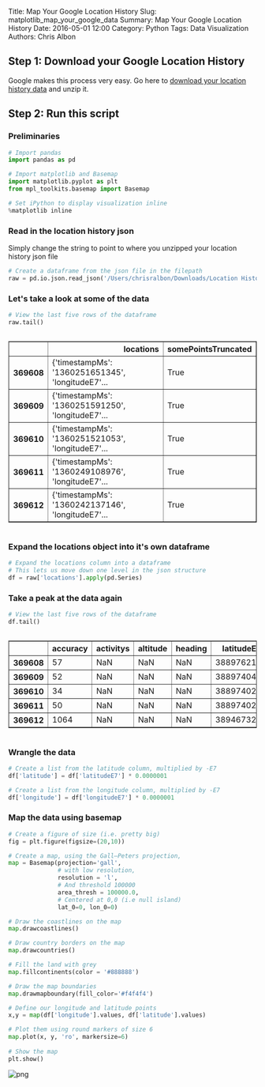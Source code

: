 Title: Map Your Google Location History
Slug: matplotlib_map_your_google_data
Summary: Map Your Google Location History
Date: 2016-05-01 12:00
Category: Python
Tags: Data Visualization
Authors: Chris Albon



## Step 1: Download your Google Location History

Google makes this process very easy. Go here to [download your location history data](https://www.google.com/settings/takeout) and unzip it.

## Step 2: Run this script

### Preliminaries


```python
# Import pandas
import pandas as pd

# Import matplotlib and Basemap
import matplotlib.pyplot as plt
from mpl_toolkits.basemap import Basemap

# Set iPython to display visualization inline
%matplotlib inline
```

### Read in the location history json

Simply change the string to point to where you unzipped your location history json file


```python
# Create a dataframe from the json file in the filepath
raw = pd.io.json.read_json('/Users/chrisralbon/Downloads/Location History/LocationHistory.json')
```

### Let's take a look at some of the data


```python
# View the last five rows of the dataframe
raw.tail()
```




<div style="max-height:1000px;max-width:1500px;overflow:auto;">
<table border="1" class="dataframe">
  <thead>
    <tr style="text-align: right;">
      <th></th>
      <th>locations</th>
      <th>somePointsTruncated</th>
    </tr>
  </thead>
  <tbody>
    <tr>
      <th>369608</th>
      <td> {'timestampMs': '1360251651345', 'longitudeE7'...</td>
      <td> True</td>
    </tr>
    <tr>
      <th>369609</th>
      <td> {'timestampMs': '1360251591250', 'longitudeE7'...</td>
      <td> True</td>
    </tr>
    <tr>
      <th>369610</th>
      <td> {'timestampMs': '1360251521053', 'longitudeE7'...</td>
      <td> True</td>
    </tr>
    <tr>
      <th>369611</th>
      <td> {'timestampMs': '1360249108976', 'longitudeE7'...</td>
      <td> True</td>
    </tr>
    <tr>
      <th>369612</th>
      <td> {'timestampMs': '1360242137146', 'longitudeE7'...</td>
      <td> True</td>
    </tr>
  </tbody>
</table>
</div>



### Expand the locations object into it's own dataframe


```python
# Expand the locations column into a dataframe
# This lets us move down one level in the json structure
df = raw['locations'].apply(pd.Series)
```

### Take a peak at the data again


```python
# View the last five rows of the dataframe
df.tail()
```




<div style="max-height:1000px;max-width:1500px;overflow:auto;">
<table border="1" class="dataframe">
  <thead>
    <tr style="text-align: right;">
      <th></th>
      <th>accuracy</th>
      <th>activitys</th>
      <th>altitude</th>
      <th>heading</th>
      <th>latitudeE7</th>
      <th>longitudeE7</th>
      <th>timestampMs</th>
      <th>velocity</th>
    </tr>
  </thead>
  <tbody>
    <tr>
      <th>369608</th>
      <td>   57</td>
      <td> NaN</td>
      <td>NaN</td>
      <td>NaN</td>
      <td> 388976217</td>
      <td>-770434474</td>
      <td> 1360251651345</td>
      <td>NaN</td>
    </tr>
    <tr>
      <th>369609</th>
      <td>   52</td>
      <td> NaN</td>
      <td>NaN</td>
      <td>NaN</td>
      <td> 388974040</td>
      <td>-770433938</td>
      <td> 1360251591250</td>
      <td>NaN</td>
    </tr>
    <tr>
      <th>369610</th>
      <td>   34</td>
      <td> NaN</td>
      <td>NaN</td>
      <td>NaN</td>
      <td> 388974020</td>
      <td>-770432626</td>
      <td> 1360251521053</td>
      <td>NaN</td>
    </tr>
    <tr>
      <th>369611</th>
      <td>   50</td>
      <td> NaN</td>
      <td>NaN</td>
      <td>NaN</td>
      <td> 388974020</td>
      <td>-770432626</td>
      <td> 1360249108976</td>
      <td>NaN</td>
    </tr>
    <tr>
      <th>369612</th>
      <td> 1064</td>
      <td> NaN</td>
      <td>NaN</td>
      <td>NaN</td>
      <td> 389467326</td>
      <td>-769333633</td>
      <td> 1360242137146</td>
      <td>NaN</td>
    </tr>
  </tbody>
</table>
</div>



### Wrangle the data


```python
# Create a list from the latitude column, multiplied by -E7
df['latitude'] = df['latitudeE7'] * 0.0000001

# Create a list from the longitude column, multiplied by -E7
df['longitude'] = df['longitudeE7'] * 0.0000001
```

### Map the data using basemap


```python
# Create a figure of size (i.e. pretty big)
fig = plt.figure(figsize=(20,10))

# Create a map, using the Gall–Peters projection, 
map = Basemap(projection='gall', 
              # with low resolution,
              resolution = 'l', 
              # And threshold 100000
              area_thresh = 100000.0,
              # Centered at 0,0 (i.e null island)
              lat_0=0, lon_0=0)

# Draw the coastlines on the map
map.drawcoastlines()

# Draw country borders on the map
map.drawcountries()

# Fill the land with grey
map.fillcontinents(color = '#888888')

# Draw the map boundaries
map.drawmapboundary(fill_color='#f4f4f4')

# Define our longitude and latitude points
x,y = map(df['longitude'].values, df['latitude'].values)

# Plot them using round markers of size 6
map.plot(x, y, 'ro', markersize=6)
 
# Show the map
plt.show()
```


![png]({filename}/images/matplotlib_map_your_google_data/output_16_0.png)

